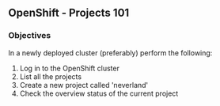 ## OpenShift - Projects 101

### Objectives

In a newly deployed cluster (preferably) perform the following:

1. Log in to the OpenShift cluster
2. List all the projects
3. Create a new project called 'neverland'
4. Check the overview status of the current project
